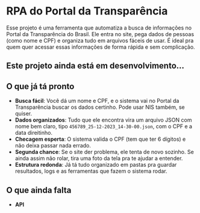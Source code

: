 # RPA do Portal da Transparência

Esse projeto é uma ferramenta que automatiza a busca de informações no Portal da Transparência do Brasil. Ele entra no site, pega dados de pessoas (como nome e CPF) e organiza tudo em arquivos fáceis de usar. É ideal pra quem quer acessar essas informações de forma rápida e sem complicação.

## Este projeto ainda está em desenvolvimento...

## O que já tá pronto

- **Busca fácil**: Você dá um nome e CPF, e o sistema vai no Portal da Transparência buscar os dados certinho. Pode usar NIS também, se quiser.
- **Dados organizados**: Tudo que ele encontra vira um arquivo JSON com nome bem claro, tipo `456789_25-12-2023_14-30-00.json`, com o CPF e a data direitinho.
- **Checagem esperta**: O sistema valida o CPF (tem que ter 6 dígitos) e não deixa passar nada errado.
- **Segunda chance**: Se o site der problema, ele tenta de novo sozinho. Se ainda assim não rolar, tira uma foto da tela pra te ajudar a entender.
- **Estrutura redonda**: Já tá tudo organizado em pastas pra guardar resultados, logs e as ferramentas que fazem o sistema rodar.


## O que ainda falta

- **API**